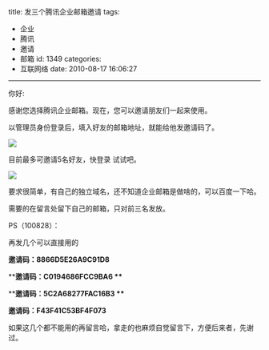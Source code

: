 title: 发三个腾讯企业邮箱邀请
tags:
  - 企业
  - 腾讯
  - 邀请
  - 邮箱
id: 1349
categories:
  - 互联网络
date: 2010-08-17 16:06:27
---

你好:

感谢您选择腾讯企业邮箱。现在，您可以邀请朋友们一起来使用。

以管理员身份登录后，填入好友的邮箱地址，就能给他发邀请码了。

![](http://service.mail.qq.com/images/faq/invite.jpg)

目前最多可邀请5名好友，快登录 试试吧。<!--more-->

[![](http://a.kainy.cn/201008/exmailyq.png)](http://a.kainy.cn/201008/exmailyq.png)

要求很简单，有自己的独立域名，还不知道企业邮箱是做啥的，可以百度一下哈。

需要的在留言处留下自己的邮箱，只对前三名发放。

PS（100828）：

再发几个可以直接用的

**邀请码：8866D5E26A9C91D8**

**<strong>邀请码：C0194686FCC9BA6 **</strong>

**<strong><strong>邀请码：5C2A68277FAC16B3 **</strong></strong>

**<strong><strong><strong>邀请码：F43F41C53BF4F073**</strong></strong></strong>

如果这几个都不能用的再留言哈，拿走的也麻烦自觉留言下，方便后来者，先谢过。